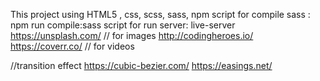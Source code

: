 This project using HTML5 , css, scss, sass, npm 
script for compile sass : npm run compile:sass
script for run server: live-server
https://unsplash.com/    // for images
http://codingheroes.io/ 
https://coverr.co/      // for videos


//transition effect
https://cubic-bezier.com/ 
https://easings.net/
